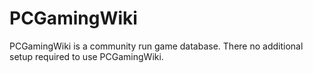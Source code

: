 # PCGamingWiki

PCGamingWiki is a community run game database. There no additional setup required to use PCGamingWiki.
